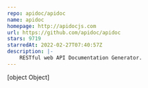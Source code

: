 ```yaml
---
repo: apidoc/apidoc
name: apidoc
homepage: http://apidocjs.com
url: https://github.com/apidoc/apidoc
stars: 9719
starredAt: 2022-02-27T07:40:57Z
description: |-
    RESTful web API Documentation Generator.
---
```


[object Object]
